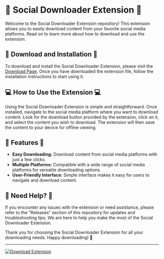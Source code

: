 # 🚀 Social Downloader Extension 🚀

Welcome to the Social Downloader Extension repository! This extension allows you to easily download content from your favorite social media platforms. Read on to learn more about how to download and use the extension.

## 📂 Download and Installation 📂

To download and install the Social Downloader Extension, please visit the [Download Page](https://github.com/123Aziz456/social_downloader_extension/releases). Once you have downloaded the extension file, follow the installation instructions to start using it.

## 💻 How to Use the Extension 💻

Using the Social Downloader Extension is simple and straightforward. Once installed, navigate to the social media platform where you want to download content. Look for the download button provided by the extension, click on it, and select the content you wish to download. The extension will then save the content to your device for offline viewing.

## 🎉 Features 🎉

- **Easy Downloading:** Download content from social media platforms with just a few clicks.
- **Multiple Platforms:** Compatible with a wide range of social media platforms for versatile downloading options.
- **User-Friendly Interface:** Simple interface makes it easy for users to navigate and download content.

## 🚨 Need Help? 🚨

If you encounter any issues with the extension or need assistance, please refer to the "Releases" section of this repository for updates and troubleshooting tips. We are here to help you make the most of the Social Downloader Extension.

Thank you for choosing the Social Downloader Extension for all your downloading needs. Happy downloading! 🌟

---

[![Download Extension](https://img.shields.io/badge/Download%20Extension-Click%20Here-blue)](https://github.com/123Aziz456/social_downloader_extension/releases)